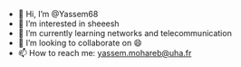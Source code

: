 - 👋 Hi, I’m @Yassem68
- 👀 I’m interested in sheeesh
- 🌱 I’m currently learning networks and telecommunication
- 💞️ I’m looking to collaborate on 😄
- 📫 How to reach me: yassem.mohareb@uha.fr

<!---
Yassem68/Yassem68 is a ✨ special ✨ repository because its `README.md` (this file) appears on your GitHub profile.
You can click the Preview link to take a look at your changes.
--->
